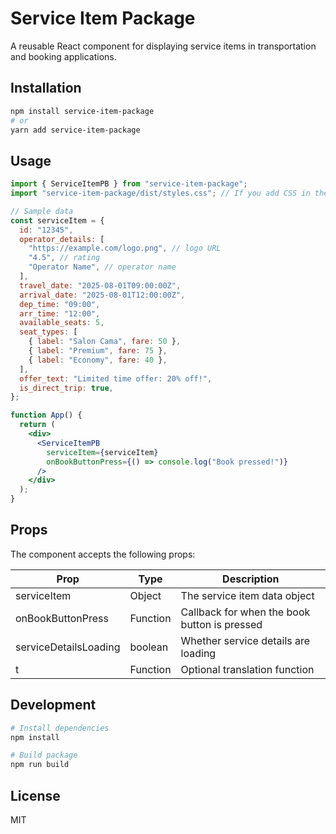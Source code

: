 # Service Item Package

A reusable React component for displaying service items in transportation and
booking applications.

## Installation

```bash
npm install service-item-package
# or
yarn add service-item-package
```

## Usage

```jsx
import { ServiceItemPB } from "service-item-package";
import "service-item-package/dist/styles.css"; // If you add CSS in the future

// Sample data
const serviceItem = {
  id: "12345",
  operator_details: [
    "https://example.com/logo.png", // logo URL
    "4.5", // rating
    "Operator Name", // operator name
  ],
  travel_date: "2025-08-01T09:00:00Z",
  arrival_date: "2025-08-01T12:00:00Z",
  dep_time: "09:00",
  arr_time: "12:00",
  available_seats: 5,
  seat_types: [
    { label: "Salon Cama", fare: 50 },
    { label: "Premium", fare: 75 },
    { label: "Economy", fare: 40 },
  ],
  offer_text: "Limited time offer: 20% off!",
  is_direct_trip: true,
};

function App() {
  return (
    <div>
      <ServiceItemPB
        serviceItem={serviceItem}
        onBookButtonPress={() => console.log("Book pressed!")}
      />
    </div>
  );
}
```

## Props

The component accepts the following props:

| Prop                  | Type     | Description                                  |
| --------------------- | -------- | -------------------------------------------- |
| serviceItem           | Object   | The service item data object                 |
| onBookButtonPress     | Function | Callback for when the book button is pressed |
| serviceDetailsLoading | boolean  | Whether service details are loading          |
| t                     | Function | Optional translation function                |

## Development

```bash
# Install dependencies
npm install

# Build package
npm run build
```

## License

MIT
